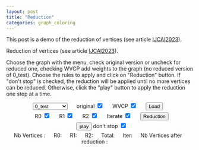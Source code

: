 ```yaml
---
layout: post
title: "Reduction"
categories: graph_coloring
---
```


This post is a demo of the reduction of vertices (see article <a href="https://cyril-grelier.github.io/publications/#IJCAI2023">IJCAI2023</a>).

<style>
.svg_red {
  /* border: 1px solid black; */
  width: 600px;
  height: 600px;
}

.div_red {
  display: flex; /* Affiche les éléments du formulaire en ligne */
  flex-direction: column;
  align-items: center; /* Centre les éléments verticalement */
}

.form_elem {
  margin-right: 10px;
  width: 100%;
  display: inline-block;
  text-align: center;
}

.label_red,
.button_red {
  margin: 0 0 5px 20px;
}

.path {
  stroke-dasharray: 5;
  animation: dash 20s infinite linear;
}

@keyframes dash {
  to {
    stroke-dashoffset: 1000;
  }
}

.span_red {
  margin-right: 18px;
}
</style>

<p>Reduction of vertices (see article <a href="https://cyril-grelier.github.io/publications/#IJCAI2023">IJCAI2023</a>).</p>
<p>Choose the graph with the menu, check original version or uncheck for reduced one, checking WVCP add weights to the graph (no reduced version of 0_test).
Choose the rules to apply and click on "Reduction" button. If "don't stop" is checked, the reduction will be applied until no more vertices can be reduced. Otherwise, click the "play" button to apply the reduction one step at a time.</p>

<div class="div_red">
    <div class="form_elem div_red">
        <select id="graph-select" onchange="loadFileContent()">
            <option value="0_test">0_test</option>
            <option value="miles250">miles250</option>
            <option value="p29">p29</option>
            <option value="p31">p31</option>
            <option value="GEOM80">GEOM80</option>
            <option value="miles1000">miles1000</option>
            <option value="miles1500">miles1500</option>
            <option value="GEOM50">GEOM50</option>
            <option value="GEOM100">GEOM100</option>
            <option value="GEOM40a">GEOM40a</option>
            <option value="GEOM110">GEOM110</option>
            <option value="GEOM50a">GEOM50a</option>
            <option value="GEOM40">GEOM40</option>
            <option value="GEOM60">GEOM60</option>
            <option value="GEOM90b">GEOM90b</option>
            <option value="GEOM30">GEOM30</option>
            <option value="GEOM110b">GEOM110b</option>
            <option value="GEOM120">GEOM120</option>
            <option value="p32">p32</option>
            <option value="GEOM70a">GEOM70a</option>
            <option value="GEOM90">GEOM90</option>
            <option value="GEOM60a">GEOM60a</option>
            <option value="GEOM70b">GEOM70b</option>
            <option value="GEOM20a">GEOM20a</option>
            <option value="GEOM20">GEOM20</option>
            <option value="GEOM40b">GEOM40b</option>
            <option value="GEOM50b">GEOM50b</option>
            <option value="GEOM100b">GEOM100b</option>
            <option value="GEOM60b">GEOM60b</option>
            <option value="GEOM30a">GEOM30a</option>
            <option value="GEOM80b">GEOM80b</option>
            <option value="GEOM120b">GEOM120b</option>
            <option value="GEOM80a">GEOM80a</option>
            <option value="R50_1g">R50_1g</option>
            <option value="R50_1gb">R50_1gb</option>
            <option value="GEOM70">GEOM70</option>
            <option value="p36">p36</option>
            <option value="GEOM20b">GEOM20b</option>
            <option value="p28">p28</option>
            <option value="GEOM30b">GEOM30b</option>
            <option value="p26">p26</option>
            <option value="GEOM90a">GEOM90a</option>
            <option value="p24">p24</option>
            <option value="p25">p25</option>
            <option value="p35">p35</option>
            <option value="p42">p42</option>
            <option value="r07">r07</option>
            <option value="p33">p33</option>
            <option value="p40">p40</option>
            <option value="p38">p38</option>
            <option value="R100_1g">R100_1g</option>
            <option value="r16">r16</option>
            <option value="p21">p21</option>
            <option value="R75_1g">R75_1g</option>
            <option value="R75_1gb">R75_1gb</option>
            <option value="GEOM100a">GEOM100a</option>
            <option value="R100_1gb">R100_1gb</option>
            <option value="p41">p41</option>
            <option value="GEOM120a">GEOM120a</option>
            <option value="r09">r09</option>
            <option value="r05">r05</option>
            <option value="r06">r06</option>
            <option value="r10">r10</option>
            <!--
    <option value="1-FullIns_3">1-FullIns_3</option>
    <option value="1-FullIns_4">1-FullIns_4</option>
    <option value="1-FullIns_5">1-FullIns_5</option>
    <option value="1-Insertions_4">1-Insertions_4</option>
    <option value="1-Insertions_5">1-Insertions_5</option>
    <option value="1-Insertions_6">1-Insertions_6</option>
    <option value="2-FullIns_3">2-FullIns_3</option>
    <option value="2-FullIns_4">2-FullIns_4</option>
    <option value="2-FullIns_5">2-FullIns_5</option>
    <option value="2-Insertions_3">2-Insertions_3</option>
    <option value="2-Insertions_4">2-Insertions_4</option>
    <option value="2-Insertions_5">2-Insertions_5</option>
    <option value="3-FullIns_3">3-FullIns_3</option>
    <option value="3-FullIns_4">3-FullIns_4</option>
    <option value="3-FullIns_5">3-FullIns_5</option>
    <option value="3-Insertions_3">3-Insertions_3</option>
    <option value="3-Insertions_4">3-Insertions_4</option>
    <option value="3-Insertions_5">3-Insertions_5</option>
    <option value="4-FullIns_3">4-FullIns_3</option>
    <option value="4-FullIns_4">4-FullIns_4</option>
    <option value="4-FullIns_5">4-FullIns_5</option>
    <option value="4-Insertions_3">4-Insertions_3</option>
    <option value="4-Insertions_4">4-Insertions_4</option>
    <option value="5-FullIns_3">5-FullIns_3</option>
    <option value="5-FullIns_4">5-FullIns_4</option>
    <option value="abb313GPIA">abb313GPIA</option>
    <option value="anna">anna</option>
    <option value="ash331GPIA">ash331GPIA</option>
    <option value="ash608GPIA">ash608GPIA</option>
    <option value="ash958GPIA">ash958GPIA</option>
    <option value="C2000.5">C2000.5</option>
    <option value="C2000.9">C2000.9</option>
    <option value="C4000.5">C4000.5</option>
    <option value="david">david</option>
    <option value="DSJC1000.1">DSJC1000.1</option>
    <option value="DSJC1000.5">DSJC1000.5</option>
    <option value="DSJC1000.9">DSJC1000.9</option>
    <option value="DSJC125.1">DSJC125.1</option>
    <option value="DSJC125.1gb">DSJC125.1gb</option>
    <option value="DSJC125.1g">DSJC125.1g</option>
    <option value="DSJC125.5">DSJC125.5</option>
    <option value="DSJC125.5gb">DSJC125.5gb</option>
    <option value="DSJC125.5g">DSJC125.5g</option>
    <option value="DSJC125.9">DSJC125.9</option>
    <option value="DSJC125.9gb">DSJC125.9gb</option>
    <option value="DSJC125.9g">DSJC125.9g</option>
    <option value="DSJC250.1">DSJC250.1</option>
    <option value="DSJC250.5">DSJC250.5</option>
    <option value="DSJC250.9">DSJC250.9</option>
    <option value="DSJC500.1">DSJC500.1</option>
    <option value="DSJC500.5">DSJC500.5</option>
    <option value="DSJC500.9">DSJC500.9</option>
    <option value="DSJR500.1c">DSJR500.1c</option>
    <option value="DSJR500.1">DSJR500.1</option>
    <option value="DSJR500.5">DSJR500.5</option>
    <option value="flat1000_50_0">flat1000_50_0</option>
    <option value="flat1000_60_0">flat1000_60_0</option>
    <option value="flat1000_76_0">flat1000_76_0</option>
    <option value="flat300_20_0">flat300_20_0</option>
    <option value="flat300_26_0">flat300_26_0</option>
    <option value="flat300_28_0">flat300_28_0</option>
    <option value="fpsol2.i.1">fpsol2.i.1</option>
    <option value="fpsol2.i.2">fpsol2.i.2</option>
    <option value="fpsol2.i.3">fpsol2.i.3</option>
    <option value="games120">games120</option>
    <option value="GEOM100a">GEOM100a</option>
    <option value="GEOM100b">GEOM100b</option>
    <option value="GEOM100">GEOM100</option>
    <option value="GEOM110a">GEOM110a</option>
    <option value="GEOM110b">GEOM110b</option>
    <option value="GEOM110">GEOM110</option>
    <option value="GEOM120a">GEOM120a</option>
    <option value="GEOM120b">GEOM120b</option>
    <option value="GEOM120">GEOM120</option> -->
            <!-- <option value="GEOM20a">GEOM20a</option>
            <option value="GEOM20b">GEOM20b</option>
            <option value="GEOM20">GEOM20</option>
            <option value="GEOM30a">GEOM30a</option>
            <option value="GEOM30b">GEOM30b</option>
            <option value="GEOM30">GEOM30</option>
            <option value="GEOM40a">GEOM40a</option>
            <option value="GEOM40b">GEOM40b</option>
            <option value="GEOM40">GEOM40</option> -->
            <!-- <option value="GEOM50a">GEOM50a</option>
    <option value="GEOM50b">GEOM50b</option>
    <option value="GEOM50">GEOM50</option>
    <option value="GEOM60a">GEOM60a</option>
    <option value="GEOM60b">GEOM60b</option>
    <option value="GEOM60">GEOM60</option>
    <option value="GEOM70a">GEOM70a</option>
    <option value="GEOM70b">GEOM70b</option>
    <option value="GEOM70">GEOM70</option>
    <option value="GEOM80a">GEOM80a</option>
    <option value="GEOM80b">GEOM80b</option>
    <option value="GEOM80">GEOM80</option>
    <option value="GEOM90a">GEOM90a</option>
    <option value="GEOM90b">GEOM90b</option>
    <option value="GEOM90">GEOM90</option>
    <option value="homer">homer</option>
    <option value="huck">huck</option>
    <option value="inithx.i.1">inithx.i.1</option>
    <option value="inithx.i.2">inithx.i.2</option>
    <option value="inithx.i.3">inithx.i.3</option>
    <option value="jean">jean</option>
    <option value="latin_square_10">latin_square_10</option>
    <option value="le450_15a">le450_15a</option>
    <option value="le450_15b">le450_15b</option>
    <option value="le450_15c">le450_15c</option>
    <option value="le450_15d">le450_15d</option>
    <option value="le450_25a">le450_25a</option>
    <option value="le450_25b">le450_25b</option>
    <option value="le450_25c">le450_25c</option>
    <option value="le450_25d">le450_25d</option>
    <option value="le450_5a">le450_5a</option>
    <option value="le450_5b">le450_5b</option>
    <option value="le450_5c">le450_5c</option>
    <option value="le450_5d">le450_5d</option>
    <option value="miles1000">miles1000</option>
    <option value="miles1500">miles1500</option>
    <option value="miles250">miles250</option>
    <option value="miles500">miles500</option>
    <option value="miles750">miles750</option>
    <option value="mug100_1">mug100_1</option>
    <option value="mug100_25">mug100_25</option>
    <option value="mug88_1">mug88_1</option>
    <option value="mug88_25">mug88_25</option>
    <option value="mulsol.i.1">mulsol.i.1</option>
    <option value="mulsol.i.2">mulsol.i.2</option>
    <option value="mulsol.i.3">mulsol.i.3</option>
    <option value="mulsol.i.4">mulsol.i.4</option>
    <option value="mulsol.i.5">mulsol.i.5</option>
    <option value="myciel3">myciel3</option>
    <option value="myciel4">myciel4</option>
    <option value="myciel5">myciel5</option>
    <option value="myciel5gb">myciel5gb</option>
    <option value="myciel5g">myciel5g</option>
    <option value="myciel6">myciel6</option>
    <option value="myciel6gb">myciel6gb</option>
    <option value="myciel6g">myciel6g</option>
    <option value="myciel7">myciel7</option>
    <option value="myciel7gb">myciel7gb</option>
    <option value="myciel7g">myciel7g</option>
    <option value="p06">p06</option>
    <option value="p07">p07</option>
    <option value="p08">p08</option>
    <option value="p09">p09</option>
    <option value="p10">p10</option>
    <option value="p29">p29</option>
    <option value="p11">p11</option>
    <option value="p12">p12</option>
    <option value="p13">p13</option>
    <option value="p14">p14</option>
    <option value="p15">p15</option>
    <option value="p16">p16</option>
    <option value="p17">p17</option>
    <option value="p18">p18</option>
    <option value="p19">p19</option>
    <option value="p20">p20</option>
    <option value="p21">p21</option>
    <option value="p22">p22</option>
    <option value="p23">p23</option>
    <option value="p24">p24</option>
    <option value="p25">p25</option>
    <option value="p26">p26</option>
    <option value="p27">p27</option>
    <option value="p28">p28</option>
    <option value="p29">p29</option>
    <option value="p30">p30</option>
    <option value="p31">p31</option>
    <option value="p32">p32</option>
    <option value="p33">p33</option>
    <option value="p34">p34</option>
    <option value="p35">p35</option>
    <option value="p36">p36</option>
    <option value="p38">p38</option>
    <option value="p40">p40</option>
    <option value="p41">p41</option>
    <option value="p42">p42</option>
    <option value="qg.order100">qg.order100</option>
    <option value="qg.order30">qg.order30</option>
    <option value="qg.order40">qg.order40</option>
    <option value="qg.order60">qg.order60</option>
    <option value="queen10_10">queen10_10</option>
    <option value="queen10_10gb">queen10_10gb</option>
    <option value="queen10_10g">queen10_10g</option>
    <option value="queen11_11">queen11_11</option>
    <option value="queen11_11gb">queen11_11gb</option>
    <option value="queen11_11g">queen11_11g</option>
    <option value="queen12_12">queen12_12</option>
    <option value="queen12_12gb">queen12_12gb</option>
    <option value="queen12_12g">queen12_12g</option>
    <option value="queen13_13">queen13_13</option>
    <option value="queen14_14">queen14_14</option>
    <option value="queen15_15">queen15_15</option>
    <option value="queen16_16">queen16_16</option>
    <option value="queen5_5">queen5_5</option>
    <option value="queen6_6">queen6_6</option>
    <option value="queen7_7">queen7_7</option>
    <option value="queen8_12">queen8_12</option>
    <option value="queen8_8">queen8_8</option>
    <option value="queen8_8gb">queen8_8gb</option>
    <option value="queen8_8g">queen8_8g</option>
    <option value="queen9_9">queen9_9</option>
    <option value="queen9_9gb">queen9_9gb</option>
    <option value="queen9_9g">queen9_9g</option>
    <option value="r01">r01</option>
    <option value="r02">r02</option>
    <option value="r03">r03</option>
    <option value="r04">r04</option>
    <option value="r05">r05</option>
    <option value="r06">r06</option>
    <option value="r07">r07</option>
    <option value="r08">r08</option>
    <option value="r09">r09</option>
    <option value="r1000.1c">r1000.1c</option>
    <option value="r1000.1">r1000.1</option>
    <option value="r1000.5">r1000.5</option>
    <option value="R100_1gb">R100_1gb</option>
    <option value="R100_1g">R100_1g</option>
    <option value="R100_5gb">R100_5gb</option>
    <option value="R100_5g">R100_5g</option>
    <option value="R100_9gb">R100_9gb</option>
    <option value="R100_9g">R100_9g</option>
    <option value="r10">r10</option>
    <option value="r11">r11</option>
    <option value="r125.1c">r125.1c</option>
    <option value="r125.1">r125.1</option>
    <option value="r125.5">r125.5</option>
    <option value="r12">r12</option>
    <option value="r13">r13</option>
    <option value="r14">r14</option>
    <option value="r15">r15</option>
    <option value="r16">r16</option>
    <option value="r17">r17</option>
    <option value="r18">r18</option>
    <option value="r19">r19</option>
    <option value="r20">r20</option>
    <option value="r21">r21</option>
    <option value="r22">r22</option>
    <option value="r23">r23</option>
    <option value="r24">r24</option>
    <option value="r250.1c">r250.1c</option>
    <option value="r250.1">r250.1</option>
    <option value="r250.5">r250.5</option>
    <option value="r25">r25</option>
    <option value="r26">r26</option>
    <option value="r27">r27</option>
    <option value="r28">r28</option>
    <option value="r29">r29</option>
    <option value="r30">r30</option>
    <option value="R50_1gb">R50_1gb</option>
    <option value="R50_1g">R50_1g</option>
    <option value="R50_5gb">R50_5gb</option>
    <option value="R50_5g">R50_5g</option>
    <option value="R50_9gb">R50_9gb</option>
    <option value="R50_9g">R50_9g</option>
    <option value="R75_1gb">R75_1gb</option>
    <option value="R75_1g">R75_1g</option>
    <option value="R75_5gb">R75_5gb</option>
    <option value="R75_5g">R75_5g</option>
    <option value="R75_9gb">R75_9gb</option>
    <option value="R75_9g">R75_9g</option>
    <option value="school1">school1</option>
    <option value="school1_nsh">school1_nsh</option>
    <option value="wap01a">wap01a</option>
    <option value="wap02a">wap02a</option>
    <option value="wap03a">wap03a</option>
    <option value="wap04a">wap04a</option>
    <option value="wap05a">wap05a</option>
    <option value="wap06a">wap06a</option>
    <option value="wap07a">wap07a</option>
    <option value="wap08a">wap08a</option>
    <option value="will199GPIA">will199GPIA</option>
    <option value="zeroin.i.1">zeroin.i.1</option>
    <option value="zeroin.i.2">zeroin.i.2</option>
    <option value="zeroin.i.3">zeroin.i.3</option>
-->
        </select>
        <label class="label_red"> original <input type="checkbox" name="original" id="cb-original" onchange="loadFileContent()" checked></label>
        <label class="label_red"> WVCP <input type="checkbox" name="weights" id="cb-weights" onchange="loadFileContent()" checked></label>
        <button class="button_red" id="processButton" onclick="loadGraph()">Load</button>
    </div>
    <div class="form_elem div_red">
        <label class="label_red"> R0 <input type="checkbox" name="R0" id="cb-r0" checked></label>
        <label class="label_red"> R1 <input type="checkbox" name="R1" id="cb-r1" checked></label>
        <label class="label_red"> R2 <input type="checkbox" name="R2" id="cb-r2" checked></label>
        <label class="label_red"> Iterate <input type="checkbox" name="iter" id="cb-iter" checked></label>
        <button class="button_red" id="reduction" onclick="reduction()">Reduction</button>
    </div>
    <div class="form_elem div_red">
        <button class="button_red" id="play">play</button>
        <label> don't stop <input type="checkbox" name="dont_stop" id="cb-dont_stop" checked></label>
    </div>
    <div class="form_elem div_red">
        Nb Vertices : <span class="span_red" id="nb_vertices"></span> R0: <span class="span_red" id="r0"></span> R1: <span class="span_red" id="r1"></span> R2: <span class="span_red" id="r2"></span> Total: <span class="span_red" id="total"></span> Iter: <span class="span_red" id="iter"></span> Nb Vertices after reduction : <span class="span_red" id="nb_vertices_red"></span>
    </div>
</div>
<div class="div_red">
    <svg class="svg_red" id="graph-container"></svg>
    <span id="span_info_red"></span>
</div>

<script src="../../../../scripts/reduction.js"></script>
